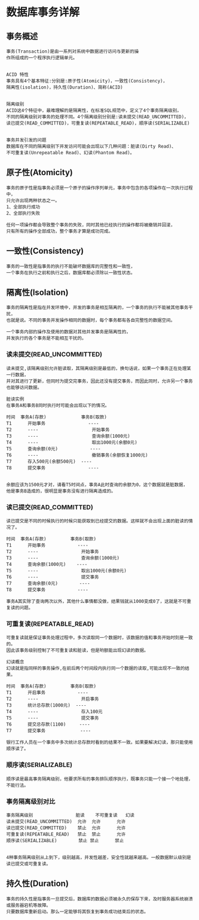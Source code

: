 # 数据库事务详解
## 事务概述
	事务(Transaction)是由一系列对系统中数据进行访问与更新的操
	作所组成的一个程序执行逻辑单元。

	
	ACID 特性
	事务具有4个基本特征:分别是:原子性(Atomicity)，一致性(Consistency)，
	隔离性(isolation)，持久性(Duration)、简称(ACID)

	
	隔离级别
	ACID这4个特征中，最难理解的是隔离性，在标准SQL规范中，定义了4个事务隔离级别，
	不同的隔离级别对事务的处理不同。4个隔离级别分别是:读未提交(READ_UNCOMMITTED)，
	读已提交(READ_COMMITTED)，可重复读(REPEATABLE_READ)，顺序读(SERIALIZABLE)
	
	
	事务并发引发的问题
	数据库在不同的隔离级别下并发访问可能会出现以下几种问题：脏读(Dirty Read)、
	不可重复读(Unrepeatable Read)、幻读(Phantom Read)。
	
	
## 原子性(Atomicity)
	事务的原子性是指事务必须是一个原子的操作序列单元，事务中包含的各项操作在一次执行过程中，
	只允许出现两种状态之一。
	1、全部执行成功
	2、全部执行失败
	
	任何一项操作都会导致整个事务的失败，同时其他已经执行的操作都将被撤销并回滚，
	只有所有的操作全部成功，整个事务才算是成功完成。

## 一致性(Consistency)
	事务的一致性是指事务的执行不能破坏数据库的完整性和一致性，
	一个事务在执行之前和执行之后，数据库都必须除以一致性状态。

## 隔离性(lsolation)
	事务的隔离性是指在并发环境中，并发的事务是相互隔离的，一个事务的执行不能被其他事务干扰，
	也就是说。不同的事务并发操作相同的数据时，每个事务都有各自完整性的数据空间。
	
	一个事务内部的操作及使用的数据对其他并发事务是隔离性的，
	并发执行的各个事务是不能相互干扰的。
	
	
### 读未提交(READ_UNCOMMITTED)
	读未提交,该隔离级别允许脏读取，其隔离级别是最低的，换句话说，如果一个事务正在处理某一行数据，
	并对其进行了更新，但同时为提交完事务，因此还没有提交事务，而因此同时，允许另一个事务也能够访问数据。
	
	脏读实例
	在事务A和事务B同时执行时可能会出现以下的情况。
	
	时间	事务A(存款)				事务B(取款)
	T1		开始事务				----
	T2		----					开始事务
	T3		----					查询余额(1000元)
	T4		----					取出1000元(余额0元)
	T5		查询余额(0元)			----
	T6		----					撤销事务(余额恢复1000元)
	T7		存入500元(余额500元)	----
	T8		提交事务				----
	
	
	余额应该为1500元才对，请看T5时间点，事务A此时查询的余额为0，这个数据就是脏数据，
	他是事务B造成的，很明显是事务没有进行隔离造成的。
	
### 读已提交(READ_COMMITTED)
	读已提交是不同的时候执行的时候只能获取到已经提交的数据。这样就不会出现上面的脏读的情况了。
	
	时间	事务A(存款)			事务B(取款)
	T1		开始事务			----
	T2		----                开始事务
	T3		----                查询余额(1000元)
	T4		查询余额(1000元)    ----
	T5		----                取出1000元(余额0元)
	T6		----                提交事务
	T7		查询余额(0元)		----
	T8		提交事务			----
	
	事务A其实除了查询两次以外，其他什么事情都没做，结果钱就从1000变成0了，这就是不可重复读的问题。
	
### 可重复读(REPEATABLE_READ)
	可重复读就是保证事务处理过程中，多次读取同一个数据时，该数据的值和事务开始时刻是一致的。
	因此该事务级别控制了不可重复读和脏读，但是哟额能出现幻读的数据。
	
	幻读概念
	幻读就是指同样的事务操作,在前后两个时间段内执行同一个数据的读取,可能出现不一致的结果。
	
	时间	事务A(存款)			事务B(取款)
	T1		开启事务            ----
	T2		----                开启事务
	T3		统计总存款(1000元)  ----
	T4		----                存入100元
	T5		----                提交事务
	T6		提交总存款(1100)     ----
	T7		提交事务             ----
	
	银行工作人员在一个事务中多次统计总存款时看到的结果不一致。如果要解决幻读，那只能使用顺序读了。
	
### 顺序读(SERIALIZABLE)
	顺序读是最高事务隔离级别，他要求所有的事务排队顺序执行，既事务只能一个接一个地处理，不能行法。

### 事务隔离级别对比

	事务隔离级别                脏读	不可重复读	幻读
	读未提交(READ_UNCOMMITTED)  允许	允许		允许
	读已提交(READ_COMMITTED)    禁止	允许		允许
	可重复读(REPEATABLE_READ)   禁止	禁止		允许
	顺序读(SERIALIZABLE)        禁止	禁止		禁止


	4种事务隔离级别从上到下，级别越高，并发性越差，安全性就越来越高。一般数据默认级别是读已提交或可重复读。
	
## 持久性(Duration)
	事务的持久性是指事务一旦提交后，数据库的数据必须被永久的保存下来，及时服务器系统崩溃或服务器宕机等故障。
	只要数据库重新启动。那么一定能够将其恢复到事务成功结束后的状态。
	
